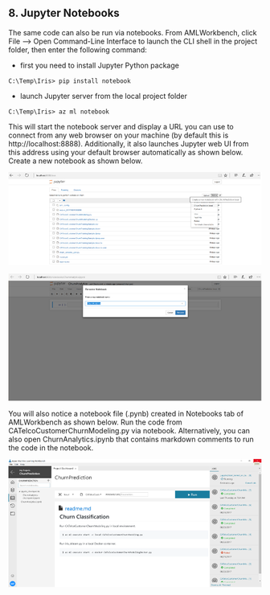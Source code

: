 ## 8. Jupyter Notebooks

The same code can also be run via notebooks. From AMLWorkbench, click File --> Open Command-Line Interface to launch the CLI shell in the project folder, then enter the following command:

* first you need to install Jupyter Python package

```
C:\Temp\Iris> pip install notebook
```

* launch Jupyter server from the local project folder

```
C:\Temp\Iris> az ml notebook
```

This will start the notebook server and display a URL you can use to connect from any web browser on your machine (by default this is http://localhost:8888). Additionally, it also launches Jupyter web UI from this address using your default browser automatically as shown below. Create a new notebook as shown below.

![Jupyterweb](https://github.com/SRIVIDYAMEDURI/Deep-Learning/blob/master/Images/JupyterWeb.png)


![RenameNotebook](https://github.com/SRIVIDYAMEDURI/Deep-Learning/blob/master/Images/RenameNotebook.png)

You will also notice a notebook file (.pynb) created in Notebooks tab of AMLWorkbench as shown below. Run the code from CATelcoCustomerChurnModeling.py via notebook. Alternatively, you can also open ChurnAnalytics.ipynb that contains markdown comments to run the code in the notebook.

![ChurnAnalytics](https://github.com/SRIVIDYAMEDURI/Deep-Learning/blob/master/Images/ChurnAnalytics.png)

